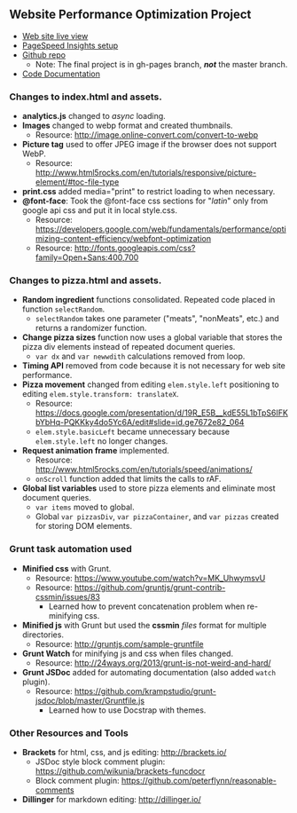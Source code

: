 ## Website Performance Optimization Project

- [Web site live view](http://ripley6811.github.io/frontend-nanodegree-mobile-portfolio/)
- [PageSpeed Insights setup](https://developers.google.com/speed/pagespeed/insights/?url=http%3A%2F%2Fripley6811.github.io%2Ffrontend-nanodegree-mobile-portfolio%2F&tab=desktop)
- [Github repo](https://github.com/Ripley6811/frontend-nanodegree-mobile-portfolio/tree/gh-pages)
    - Note: The final project is in gh-pages branch, ***not*** the master branch.
- [Code Documentation](http://ripley6811.github.io/frontend-nanodegree-mobile-portfolio/doc/global.html)

### Changes to index.html and assets.

- **analytics.js** changed to *async* loading.
- **Images** changed to webp format and created thumbnails. 
    - Resource: http://image.online-convert.com/convert-to-webp
- **Picture tag** used to offer JPEG image if the browser does not support WebP.
    - Resource: http://www.html5rocks.com/en/tutorials/responsive/picture-element/#toc-file-type
- **print.css** added media="print" to restrict loading to when necessary.
- **@font-face**: Took the @font-face css sections for "*latin*" only from google api css and put it in local style.css.
    - Resource: https://developers.google.com/web/fundamentals/performance/optimizing-content-efficiency/webfont-optimization
    - Resource: http://fonts.googleapis.com/css?family=Open+Sans:400,700


### Changes to pizza.html and assets.

- **Random ingredient** functions consolidated. Repeated code placed in function `selectRandom`.
    - `selectRandom` takes one parameter ("meats", "nonMeats", etc.) and returns a randomizer function.
- **Change pizza sizes** function now uses a global variable that stores the pizza div elements instead of repeated document queries.
    - `var dx` and `var newwdith` calculations removed from loop.
- **Timing API** removed from code because it is not necessary for web site performance.
- **Pizza movement** changed from editing `elem.style.left` positioning to editing `elem.style.transform: translateX`.
    - Resource: https://docs.google.com/presentation/d/19R_E5B__kdE55L1bTpS6IFKbYbHq-PQKKky4do5Yc6A/edit#slide=id.ge7672e82_064
    - `elem.style.basicLeft` became unnecessary because `elem.style.left` no longer changes.
- **Request animation frame** implemented.
    - Resource: http://www.html5rocks.com/en/tutorials/speed/animations/
    - `onScroll` function added that limits the calls to rAF.
- **Global list variables** used to store pizza elements and eliminate most document queries.
    - `var items` moved to global.
    - Global `var pizzasDiv`, `var pizzaContainer`, and `var pizzas` created for storing DOM elements.


### Grunt task automation used

- **Minified css** with Grunt.
    - Resource: https://www.youtube.com/watch?v=MK_UhwymsvU
    - Resource: https://github.com/gruntjs/grunt-contrib-cssmin/issues/83
        - Learned how to prevent concatenation problem when re-minifying css.
- **Minified js** with Grunt but used the **cssmin** *files* format for multiple directories.
    - Resource: http://gruntjs.com/sample-gruntfile
- **Grunt Watch** for minifying js and css when files changed.
    - Resource: http://24ways.org/2013/grunt-is-not-weird-and-hard/
- **Grunt JSDoc** added for automating documentation (also added `watch` plugin).
    - Resource: https://github.com/krampstudio/grunt-jsdoc/blob/master/Gruntfile.js
        - Learned how to use Docstrap with themes.
        
### Other Resources and Tools

- **Brackets** for html, css, and js editing: http://brackets.io/
    - JSDoc style block comment plugin: https://github.com/wikunia/brackets-funcdocr
    - Block comment plugin: https://github.com/peterflynn/reasonable-comments
- **Dillinger** for markdown editing: http://dillinger.io/